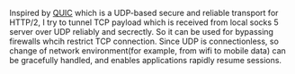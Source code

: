 Inspired by [QUIC](https://www.chromium.org/quic) which is a UDP-based secure and reliable transport for HTTP/2, 
I try to tunnel TCP payload which is received from local socks 5 server over UDP reliably and secrectly. 
So it can be used for bypassing firewalls whcih restrict TCP connection. 
Since UDP is connectionless, so change of network environment(for example, from wifi to mobile data) can be gracefully 
handled, and enables applications rapidly resume sessions. 
